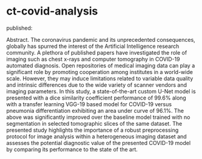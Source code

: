 # ct-covid-analysis

published: 

Abstract.
The coronavirus pandemic and its unprecedented consequences, globally has spurred the interest of the Artificial Intelligence research community.
A plethora of published papers have investigated the role of imaging such as chest x-rays and computer tomography in COVID-19 automated diagnosis.
Οpen repositories of medical imaging data can play a significant role by promoting cooperation among institutes in a world-wide scale. However, they
may induce limitations related to variable data quality and intrinsic differences due to the wide variety of scanner vendors and imaging parameters.
In this study, a state-of-the-art custom U-Net model is presented with a dice similarity coefficient performance of 99.6% along with a transfer learning
VGG-19 based model for COVID-19 versus pneumonia differentiation exhibiting an area under curve of 96.1%. The above was significantly improved over the
baseline model trained with no segmentation in selected tomographic slices of the same dataset. The presented study highlights the importance of a robust
preprocessing protocol for image analysis within a heterogeneous imaging dataset and assesses the potential diagnostic value of the presented COVID-19 model
by comparing its performance to the state of the art.
